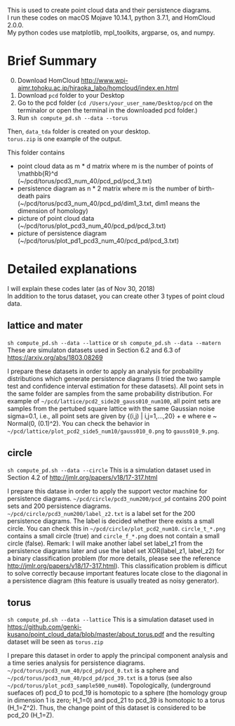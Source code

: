 This is used to create point cloud data and their persistence diagrams.<br>
I run these codes on macOS Mojave 10.14.1, python 3.7.1, and HomCloud 2.0.0.<br>
My python codes use matplotlib, mpl_toolkits, argparse, os, and numpy.

# Brief Summary
0. Download HomCloud http://www.wpi-aimr.tohoku.ac.jp/hiraoka_labo/homcloud/index.en.html
1. Download `pcd` folder to your Desktop
2. Go to the pcd folder
   (`cd /Users/your_user_name/Desktop/pcd` on the terminalor or open the terminal in the downloaded pcd folder.)
3. Run `sh compute_pd.sh --data --torus`

Then, `data_tda` folder is created on your desktop.<br>
`torus.zip` is one example of the output.

This folder contains 
- point cloud data as m * d matrix where m is the number of points of \mathbb{R}^d<br>
  (~/pcd/torus/pcd3_num_40/pcd_pd/pcd_3.txt)
- persistence diagram as n * 2 matrix where m is the number of birth-death pairs<br>
  (~/pcd/torus/pcd3_num_40/pcd_pd/dim1_3.txt, dim1 means the dimension of homology)
- picture of point cloud data<br>
  (~/pcd/torus/plot_pcd3_num_40/pcd_pd/pcd_3.txt)
- picture of persistence diagram<br>
  (~/pcd/torus/plot_pd1_pcd3_num_40/pcd_pd/pcd_3.txt)

# Detailed explanations
I will explain these codes later (as of Nov 30, 2018)<br>
In addition to the torus dataset, you can create other 3 types of point cloud data.

## lattice and mater
`sh compute_pd.sh --data --lattice` or `sh compute_pd.sh --data --matern`<br>
These are simulaton datasets used in Section 6.2 and 6.3 of https://arxiv.org/abs/1803.08269

I prepare these datasets in order to apply an analysis for probability distributions which generate persistence diagrams (I  tried the two sample test and confidence interval estimation for these datasets).
All point sets in the same folder are samples from the same probability distribution.
For example of `~/pcd/lattice/pcd2_side20_gauss010_num100`, all point sets are samples from the pertubed square lattice with the same Gaussian noise sigma=0.1, i.e., all point sets are given by {(i,j) | i,j=1,...,20} + e where e ~ Normal(0, (0.1)^2). 
You can check the behavior in `~/pcd/lattice/plot_pcd2_side5_num10/gauss010_0.png` to `gauss010_9.png`.

## circle
`sh compute_pd.sh --data --circle`
This is a simulation dataset used in Section 4.2 of http://jmlr.org/papers/v18/17-317.html

I prepare this datase in order to apply the support vector machine for persistence diagrams.
`~/pcd/circle/pcd3_num200/pcd_pd` contains 200 point sets and 200 persistence diagrams.
`~/pcd/circle/pcd3_num200/label_z2.txt` is a label set for the 200 persistence diagrams.
The label is decided whether there exists a small circle. 
You can check this in `~/pcd/circle/plot_pcd2_num10`.
`circle_t_*.png` contains a small circle (true) and `circle_f_*.png` does not contain a small circle (false).
Remark: I will make another label set label_z1 from the persistence diagrams later and use the label set XOR(label_z1, label_z2) for a binary classification problem (for more details, please see the reference http://jmlr.org/papers/v18/17-317.html).
This classification problem is difficut to solve correctly because important features locate close to the diagonal in a persistence diagram (this feature is usually treated as noisy generator).

## torus
`sh compute_pd.sh --data --lattice`
This is a simulation dataset used in https://github.com/genki-kusano/point_cloud_data/blob/master/about_torus.pdf and the resulting dataset will be seen as `torus.zip`

I prepare this dataset in order to apply the principal component analysis and a time series analysis for persistence diagrams.
`~/pcd/torus/pcd3_num_40/pcd_pd/pcd_0.txt` is a sphere and `~/pcd/torus/pcd3_num_40/pcd_pd/pcd_39.txt` is a torus (see also `~/pcd/torus/plot_pcd3_sample500_num40`).
Topologically, (underground suefaces of) pcd_0 to pcd_19 is homotopic to a sphere (the homology group in dimension 1 is zero; H_1=0) and pcd_21 to pcd_39 is homotopic to a torus (H_1=Z^2).
Thus, the change point of this dataset is considered to be pcd_20 (H_1=Z).

